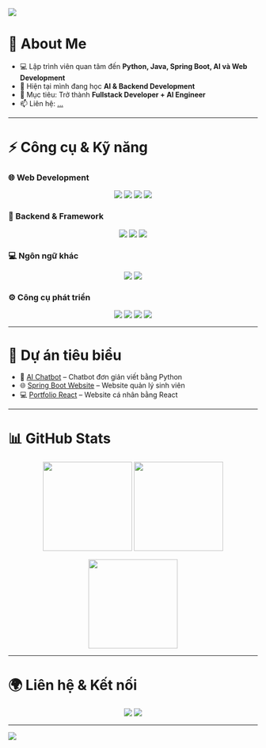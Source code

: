 <!-- Banner -->
<img src="https://capsule-render.vercel.app/api?type=waving&color=gradient&height=180&section=header&text=👋%20Xin%20chào%20mình%20là%20Yoshi!&fontSize=30&fontAlignY=35&animation=twinkling" />

# 🚀 About Me  
- 💻 Lập trình viên quan tâm đến **Python, Java, Spring Boot, AI và Web Development**  
- 🌱 Hiện tại mình đang học **AI & Backend Development**  
- 🎯 Mục tiêu: Trở thành **Fullstack Developer + AI Engineer**  
- 📫 Liên hệ: [...](mailto:...)  

---

# ⚡ Công cụ & Kỹ năng  

### 🌐 Web Development  
<p align="center">
  <img src="https://img.shields.io/badge/HTML5-E34F26?style=for-the-badge&logo=html5&logoColor=white"/>
  <img src="https://img.shields.io/badge/CSS-1572B6?style=for-the-badge&logo=css3&logoColor=white"/>
  <img src="https://img.shields.io/badge/JavaScript-F7DF1E?style=for-the-badge&logo=javascript&logoColor=black"/>
  <img src="https://img.shields.io/badge/React-20232A?style=for-the-badge&logo=react&logoColor=61DAFB"/>
</p>

### 🔧 Backend & Framework  
<p align="center">
  <img src="https://img.shields.io/badge/Java-ED8B00?style=for-the-badge&logo=openjdk&logoColor=white"/>
  <img src="https://img.shields.io/badge/Spring_Boot-6DB33F?style=for-the-badge&logo=springboot&logoColor=white"/>
  <img src="https://img.shields.io/badge/Python-3776AB?style=for-the-badge&logo=python&logoColor=white"/>
</p>

### 💻 Ngôn ngữ khác  
<p align="center">
  <img src="https://img.shields.io/badge/C++-00599C?style=for-the-badge&logo=c%2b%2b&logoColor=white"/>
  <img src="https://img.shields.io/badge/C%23-239120?style=for-the-badge&logo=c-sharp&logoColor=white"/>
</p>

### ⚙️ Công cụ phát triển  
<p align="center">
  <img src="https://img.shields.io/badge/Git-F05032?style=for-the-badge&logo=git&logoColor=white"/>
  <img src="https://img.shields.io/badge/VSCode-0078d7?style=for-the-badge&logo=visualstudiocode&logoColor=white"/>
  <img src="https://img.shields.io/badge/Eclipse-2C2255?style=for-the-badge&logo=eclipse&logoColor=white"/>
  <img src="https://img.shields.io/badge/Android%20Studio-3DDC84?style=for-the-badge&logo=androidstudio&logoColor=white"/>
</p>

---

# 📂 Dự án tiêu biểu  

- 🤖 [AI Chatbot](https://github.com/USERNAME/ai-chatbot) – Chatbot đơn giản viết bằng Python  
- 🌐 [Spring Boot Website](https://github.com/USERNAME/spring-boot-web) – Website quản lý sinh viên  
- 💻 [Portfolio React](https://github.com/USERNAME/portfolio-react) – Website cá nhân bằng React  


---

# 📊 GitHub Stats  

<p align="center">
  <img src="https://github-readme-stats.vercel.app/api?username=loctran312&show_icons=true&theme=radical" height="180"/>
  <img src="https://github-readme-streak-stats.herokuapp.com/?user=loctran312&theme=radical" height="180"/>
</p>

<p align="center">
  <img src="https://github-readme-stats.vercel.app/api/top-langs/?username=loctran312&layout=compact&theme=radical" height="180"/>
</p>

---

# 🌍 Liên hệ & Kết nối  

<p align="center">
  <a href="https://facebook.com/yourprofile"><img src="https://img.shields.io/badge/Facebook-1877F2?style=for-the-badge&logo=facebook&logoColor=white"/></a>
  <a href="mailto:your.email@example.com"><img src="https://img.shields.io/badge/Gmail-D14836?style=for-the-badge&logo=gmail&logoColor=white"/></a>
</p>

---

<!-- Footer -->
<img src="https://capsule-render.vercel.app/api?type=waving&color=gradient&height=120&section=footer"/>
